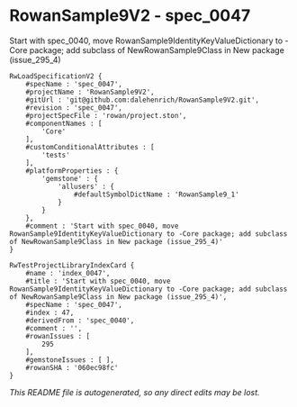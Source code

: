 # RowanSample9V2 - spec_0047
Start with spec_0040, move RowanSample9IdentityKeyValueDictionary to -Core package; add subclass of NewRowanSample9Class in New package (issue_295_4)
```
RwLoadSpecificationV2 {
	#specName : 'spec_0047',
	#projectName : 'RowanSample9V2',
	#gitUrl : 'git@github.com:dalehenrich/RowanSample9V2.git',
	#revision : 'spec_0047',
	#projectSpecFile : 'rowan/project.ston',
	#componentNames : [
		'Core'
	],
	#customConditionalAttributes : [
		'tests'
	],
	#platformProperties : {
		'gemstone' : {
			'allusers' : {
				#defaultSymbolDictName : 'RowanSample9_1'
			}
		}
	},
	#comment : 'Start with spec_0040, move RowanSample9IdentityKeyValueDictionary to -Core package; add subclass of NewRowanSample9Class in New package (issue_295_4)'
}

RwTestProjectLibraryIndexCard {
	#name : 'index_0047',
	#title : 'Start with spec_0040, move RowanSample9IdentityKeyValueDictionary to -Core package; add subclass of NewRowanSample9Class in New package (issue_295_4)',
	#specName : 'spec_0047',
	#index : 47,
	#derivedFrom : 'spec_0040',
	#comment : '',
	#rowanIssues : [
		295
	],
	#gemstoneIssues : [ ],
	#rowanSHA : '060ec98fc'
}
```

*This README file is autogenerated, so any direct edits may be lost.*
